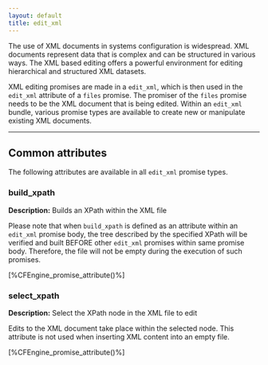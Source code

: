 ```yaml
---
layout: default
title: edit_xml
---
```


The use of XML documents in systems configuration is widespread. XML
documents represent data that is complex and can be structured in
various ways. The XML based editing offers a powerful environment for
editing hierarchical and structured XML datasets.

XML editing promises are made in a `edit_xml`, which is then
used in the `edit_xml` attribute of a `files` promise. The promiser of
the `files` promise needs to be the XML document that is being edited.
Within an `edit_xml` bundle, various promise types are available to create
new or manipulate existing XML documents.

***

<!-- Use any suitable promise type for lookups in promise_attribute
# build_xpath
-->

## Common attributes
<!-- Don't change the name of this heading. It affects how the
CFEngine_promise_attribute macro functions. If the name changes, then promise
prototypes will not work. -->


The following attributes are available in all `edit_xml` promise types.

### build_xpath

**Description:** Builds an XPath within the XML file

Please note that when `build_xpath` is defined as an attribute within
an `edit_xml` promise body, the tree described by the specified XPath
will be verified and built BEFORE other `edit_xml` promises within same
promise body. Therefore, the file will not be empty during the execution
of such promises.

[%CFEngine_promise_attribute()%]

### select_xpath

**Description:** Select the XPath node in the XML file to edit

Edits to the XML document take place within the selected node. This
attribute is not used when inserting XML content into an empty file.

[%CFEngine_promise_attribute()%]
